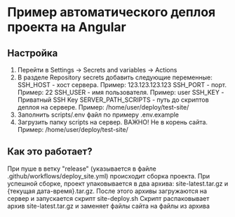 # Пример автоматического деплоя проекта на Angular

## Настройка
1. Перейти в Settings -> Secrets and variables -> Actions
2. В разделе Repository secrets добавить следующие переменные:
   SSH_HOST - хост сервера. Пример: 123.123.123.123
   SSH_PORT - порт. Пример: 22
   SSH_USER - имя пользователя. Пример: user
   SSH_KEY - Приватный SSH Key
   SERVER_PATH_SCRIPTS - путь до скриптов деплоя на сервере. Пример: /home/user/deploy/test-site/
3. Заполнить scripts/.env файл по примеру .env.example
4. Загрузить папку scripts на сервер. ВАЖНО! Не в корень сайта.
   Пример: /home/user/deploy/test-site/

## Как это работает?
При пуше в ветку "release" (указывается в файле .github/workflows/deploy_site.yml) происходит сборка проекта.
При успешной сборке, проект упаковывается в два архива: site-latest.tar.gz и {текущая дата-время}.tar.gz.
После этого архивы загружаются на сервер и запускается скрипт site-deploy.sh
Скрипт распаковывает архив site-latest.tar.gz и заменяет файлы сайта на файлы из архива
